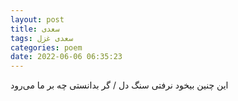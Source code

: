 ```yaml
---
layout: post
title: سعدی
tags: سعدی غزل
categories: poem
date: 2022-06-06 06:35:23
---
```


این چنین بیخود نرفتی سنگ دل / گر بدانستی چه بر ما می‌رود
